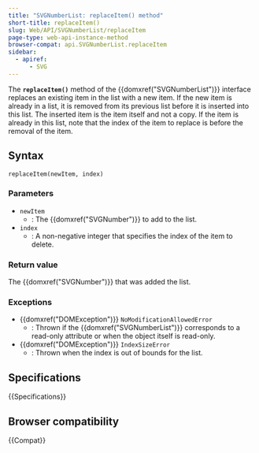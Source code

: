 ```yaml
---
title: "SVGNumberList: replaceItem() method"
short-title: replaceItem()
slug: Web/API/SVGNumberList/replaceItem
page-type: web-api-instance-method
browser-compat: api.SVGNumberList.replaceItem
sidebar:
  - apiref:
      - SVG
---
```


The **`replaceItem()`** method of the {{domxref("SVGNumberList")}} interface replaces an existing item in the list with a new item. If the new item is already in a list, it is removed from its previous list before it is inserted into this list. The inserted item is the item itself and not a copy. If the item is already in this list, note that the index of the item to replace is before the removal of the item.

## Syntax

```js-nolint
replaceItem(newItem, index)
```

### Parameters

- `newItem`
  - : The {{domxref("SVGNumber")}} to add to the list.
- `index`
  - : A non-negative integer that specifies the index of the item to delete.

### Return value

The {{domxref("SVGNumber")}} that was added the list.

### Exceptions

- {{domxref("DOMException")}} `NoModificationAllowedError`
  - : Thrown if the {{domxref("SVGNumberList")}} corresponds to a read-only attribute or when the object itself is read-only.
- {{domxref("DOMException")}} `IndexSizeError`
  - : Thrown when the index is out of bounds for the list.

## Specifications

{{Specifications}}

## Browser compatibility

{{Compat}}
